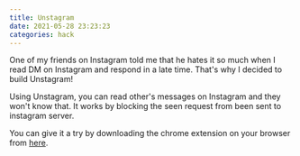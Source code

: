 ```yaml
---
title: Unstagram
date: 2021-05-28 23:23:23
categories: hack
---
```


One of my friends on Instagram told me that he hates it so much when I read DM on Instagram and respond in a late time. That's why I decided to build Unstagram! <!--more-->

Using Unstagram, you can read other's messages on Instagram and they won't know that. It works by blocking the seen request from been sent to instagram server.

You can give it a try by downloading the chrome extension on your browser from [here](https://chrome.google.com/webstore/detail/unstagram-instagram-messe/mfoefahdnhpopjcdmkpkncedcamplcei).
